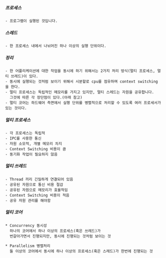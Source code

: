 ##### 프로세스
```
- 프로그램이 실행된 것입니다.
```
##### 스레드
```
- 한 프로세스 내에서 나뉘어진 하나 이상의 실행 단위이다.
```
##### 정리
```
- 한 어플리케이션에 대한 작업을 동시에 하기 위해서는 2가지 처리 방식(멀티 프로세스, 멀티 쓰레드)이 있다.
- 동시에 실행되는 것처럼 보이기 위해서 시분할로 cpu를 점유하며 context switching 을 한다.
- 멀티 프로세스는 독립적인 메모리를 가지고 있지만, 멀티 스레드는 자원을 공유합니다.
  그것에 따른 각 장단점이 있다.(아래 참고)
- 멀티 코어는 하드웨어 측면에서 실행 단위를 병렬적으로 처리할 수 있도록 여러 프로세서가 있는 것이다.  
```

##### 멀티 프로세스
```
- 각 프로세스는 독립적
- IPC를 사용한 통신
- 자원 소모적, 개별 메모리 차지
- Context Switching 비용이 큼
- 동기화 작업이 필요하지 않음
```

##### 멀티 쓰레드
```
- Thread 끼리 긴밀하게 연결되어 있음
- 공유된 자원으로 통신 비용 절감
- 공유된 자원으로 메모리가 효율적임
- Context Switching 비용이 적음
- 공유 자원 관리를 해야함
```

##### 멀티 코어
```
* Concurrency 동시성
  하나의 코어에서 하나 이상의 프로세스(혹은 쓰레드)가
  번갈아가면서 진행되지만, 동시에 진행되는 것처럼 보이는 것

* Parallelism 병렬처리
  둘 이상의 코어에서 동시에 하나 이상의 프로세스(혹은 스레드)가 한번에 진행되는 것
```
